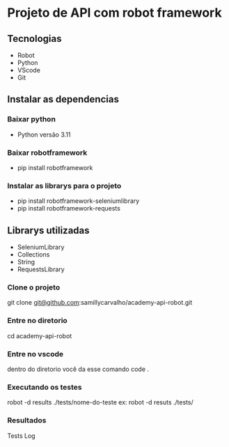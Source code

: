 # Projeto de API com robot framework 

## Tecnologias
- Robot
- Python
- VScode
- Git


 ## Instalar as dependencias

### Baixar python 

- Python versão 3.11 

### Baixar robotframework

- pip install robotframework


### Instalar as librarys para o projeto

- pip install robotframework-seleniumlibrary
- pip install robotframework-requests

## Librarys utilizadas
- SeleniumLibrary
- Collections
- String
- RequestsLibrary

### Clone o projeto

  git clone git@github.com:samillycarvalho/academy-api-robot.git

### Entre no diretorio

  cd academy-api-robot

### Entre no vscode
dentro do diretorio você da esse comando
  code .
 
### Executando os testes
   robot -d results ./tests/nome-do-teste
   ex: robot -d resuts ./tests/

### Resultados
 Tests Log    
  



